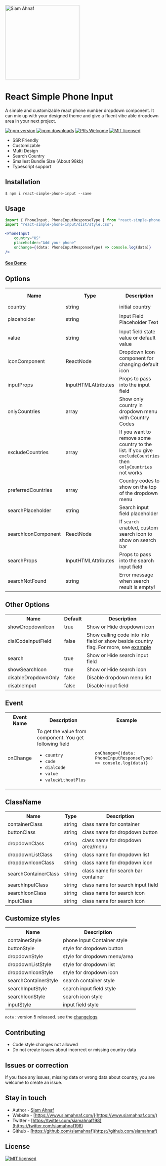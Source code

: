 <picture>
  <source media="(prefers-color-scheme: dark)" srcset="https://res.cloudinary.com/dub0dpenl/image/upload/v1731780157/Personal%20Logo/logo-white_e6fujz.png">
  <source media="(prefers-color-scheme: light)" srcset="https://res.cloudinary.com/dub0dpenl/image/upload/v1731780152/Personal%20Logo/logo-dark_qqwrqu.png">
  <img alt="Siam Ahnaf" src="https://res.cloudinary.com/dub0dpenl/image/upload/v1731780152/Personal%20Logo/logo-dark_qqwrqu.png" height="auto" width="240">
</picture>

React Simple Phone Input
==========

A simple and customizable react phone number dropdown component. It can mix up with your designed theme and give a fluent vibe able dropdown area in your next project.

[![npm version](https://cdn.jsdelivr.net/gh/siamahnaf198/react-simple-phone-input@main/assets/npm-version.svg)](https://www.npmjs.com/package/react-simple-phone-input)
[![npm downloads](https://cdn.jsdelivr.net/gh/siamahnaf198/react-simple-phone-input@main/assets/downloads.svg)](https://www.npmjs.com/package/react-simple-phone-input)
[![PRs Welcome](https://cdn.jsdelivr.net/gh/siamahnaf198/react-simple-phone-input@main/assets/prs-welcome.svg)](https://github.com/siamahnaf198/react-simple-phone-input)
[![MIT licensed](https://cdn.jsdelivr.net/gh/siamahnaf198/react-simple-phone-input@main/assets/license.svg)](https://github.com/siamahnaf198/react-simple-phone-input/blob/main/LICENSE)

- SSR Friendly
- Customizable
- Multi Design
- Search Country
- Smallest Bundle Size (About 98kb)
- Typescript support

## Installation

```shell-script
$ npm i react-simple-phone-input --save
```

## Usage

```jsx
import { PhoneInput, PhoneInputResponseType } from "react-simple-phone-input";
import "react-simple-phone-input/dist/style.css";

<PhoneInput
    country="US"
    placeholder="Add your phone"
    onChange={(data: PhoneInputResponseType) => console.log(data)}
/>
```
#### [See Demo](https://react-simple-phone-input.vercel.app/)

## Options
<table width="100%">
  <tr>
    <th> Name </th>
    <th> Type </th>
    <th width="30%"> Description </th>
    <th> Is Required </th>
    <th> Example </th>
  </tr>
  <tr>
    <td> country </td>
    <td> string </td>
    <td> initial country </td>
    <td> required </td>
    <td> "BD" </td>
  </tr>
   <tr>
    <td> placeholder </td>
    <td> string </td>
    <td> Input Field Placeholder Text </td>
    <td> required </td>
    <td> <code>Type your phone number</code> </td>
  </tr>
  <tr>
    <td> value </td>
    <td> string </td>
    <td> Input field state value or default value </td>
    <td> optional </td>
    <td></td>
  </tr>
  
  <tr>
    <td> iconComponent </td>
    <td> ReactNode </td>
    <td> Dropdown Icon component for changing default icon </td>
    <td> optional </td>
    <td><code> &lt;Icon icon=&quot;icon-name&quot; /&gt; </code></td>
  </tr>
  
   <tr>
    <td> inputProps </td>
    <td> InputHTMLAttributes </td>
    <td> Props to pass into the input field </td>
    <td> optional </td>
    <td> </td>
  </tr>

  <tr>
    <td> onlyCountries </td>
    <td> array </td>
    <td> Show only country in dropdown menu with Country Codes </td>
    <td> optional </td>
    <td> ["BD", "US", "AF", "AL"] </td>
  </tr>
  
  <tr>
    <td> excludeCountries </td>
    <td> array </td>
    <td> If you want to remove some country to the list. If you give <code>excludeCountries</code> then <code>onlyCountries</code> not works </td>
    <td> optional </td>
    <td> ["AF", "AL"] </td>
  </tr>
  
  <tr>
    <td> preferredCountries </td>
    <td> array </td>
    <td> Country codes to show on the top of the dropdown menu </td>
    <td> optional </td>
    <td> ["BD", "US"] </td>
  </tr>

  <tr>
    <td> searchPlaceholder </td>
    <td> string </td>
    <td> Search input field placeholder </td>
    <td>optional</td>
    <td></td>
  </tr>

  <tr>
    <td> searchIconComponent </td>
    <td> ReactNode </td>
    <td> If <code>search</code> enabled, custom search icon to show on search bar </td>
    <td> optional </td>
    <td><code> &lt;Icon icon=&quot;icon-name&quot; /&gt; </code></td>
  </tr>
  
  <tr>
    <td> searchProps </td>
    <td> InputHTMLAttributes </td>
    <td> Props to pass into the search input field </td>
    <td> optional </td>
    <td> </td>
  </tr>
  
  <tr>
    <td> searchNotFound </td>
    <td> string </td>
    <td> Error message when search result is empty! </td>
    <td> optional </td>
    <td> </td>
  </tr>
</table>

## Other Options

<table>
  <tr>
    <th> Name </th>
    <th> Default </th>
    <th> Description </th>
  </tr>
  <tr>
    <td> showDropdownIcon </td>
    <td> true </td>
    <td> Show or Hide dropdown icon </td>
  </tr>
  <tr>
    <td> dialCodeInputField </td>
    <td> false </td>
    <td> Show calling code into into field or show beside country flag. For more, see <a href="https://react-simple-phone-input.vercel.app/">example</a> </td>
  </tr>
  <tr>
    <td> search </td>
    <td> true </td>
    <td> Show or Hide search input field </td>
  </tr>
  <tr>
    <td> showSearchIcon </td>
    <td> true </td>
    <td> Show or Hide search icon </td>
  </tr>
  <tr>
    <td> disableDropdownOnly </td>
    <td> false </td>
    <td> Disable dropdown menu list </td>
  </tr>
  <tr>
    <td> disableInput </td>
    <td> false </td>
    <td> Disable input field </td>
  </tr>
</table>

## Event

<table>
  <tr>
    <th> Event Name </th>
    <th> Description </th>
    <th> Example </th>
  </tr>
  <tr>
    <td> onChange </td>
    <td> To get the value from component. You get following field
        <ul>
            <li><code>country</code></li>
            <li><code>code</code></li>
            <li><code>dialCode</code></li>
            <li><code>value</code></li>
            <li><code>valueWithoutPlus</code></li>
         </ul>
    </td>
    <td> <code>onChange={(data: PhoneInputResponseType) => console.log(data)}</code> </td>
  </tr>
</table>

## ClassName

<table>
  <tr>
    <th> Name </th>
    <th> Type </th>
    <th> Description </th>
  </tr>
  <tr>
    <td> containerClass </td>
    <td> string </td>
    <td> class name for container </td>
  </tr>
  <tr>
    <td> buttonClass </td>
    <td> string </td>
    <td> class name for dropdown button </td>
  </tr>
  <tr>
    <td> dropdownClass </td>
    <td> string </td>
    <td> class name for dropdown area/menu </td>
  </tr>
  <tr>
    <td> dropdownListClass </td>
    <td> string </td>
    <td> class name for dropdown list </td>
  </tr>
  <tr>
    <td> dropdownIconClass </td>
    <td> string </td>
    <td> class name for dropdown icon </td>
  </tr><tr>
    <td> searchContainerClass </td>
    <td> string </td>
    <td> class name for search bar container </td>
  </tr>
  <tr>
    <td> searchInputClass </td>
    <td> string </td>
    <td> class name for search input field </td>
  </tr>
  <tr>
    <td> searchIconClass </td>
    <td> string </td>
    <td> class name for search icon </td>
  </tr>
  <tr>
    <td> inputClass </td>
    <td> string </td>
    <td> class name for search icon </td>
  </tr>
</table>

## Customize styles

<table>
  <tr>
    <th> Name </th>
    <th> Description </th>
  </tr>
  <tr>
    <td> containerStyle </td>
    <td> phone Input Container style </td>
  </tr>
  <tr>
    <td> buttonStyle </td>
    <td> style for dropdown button </td>
  </tr>
  <tr>
    <td> dropdownStyle </td>
    <td> style for dropdown menu/area </td>
  </tr>
  <tr>
    <td> dropdownListStyle </td>
    <td> style for dropdown list </td>
  </tr>
  <tr>
    <td> dropdownIconStyle </td>
    <td> style for dropdown icon </td>
  </tr>
  <tr>
    <td> searchContainerStyle </td>
    <td> search container style </td>
  </tr>
  <tr>
    <td> searchInputStyle </td>
    <td> search input field style </td>
  </tr>
  <tr>
    <td> searchIconStyle </td>
    <td> search icon style </td>
  </tr>
  <tr>
    <td> inputStyle </td>
    <td> input field style </td>
  </tr>
</table>

`note:` version 5 released. see the [changelogs](https://github.com/siamahnaf198/react-simple-phone-input/releases/tag/v5.0.0)

## Contributing
- Code style changes not allowed
- Do not create issues about incorrect or missing country data

## Issues or correction
If you face any issues, missing data or wrong data about country, you are welcome to create an issue.

## Stay in touch

- Author - [Siam Ahnaf](https://www.siamahnaf.com/)
- Website - [https://www.siamahnaf.com/](https://www.siamahnaf.com/)
- Twitter - [https://twitter.com/siamahnaf198](https://twitter.com/siamahnaf198)
- Github - [https://github.com/siamahnaf](https://github.com/siamahnaf)

## License

[![MIT licensed](https://cdn.jsdelivr.net/gh/siamahnaf/react-simple-phone-input@main/assets/license.svg)](LICENSE)

